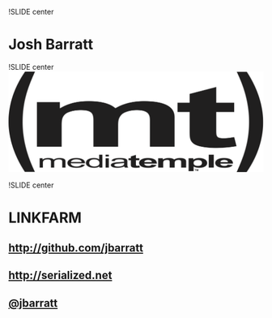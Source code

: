 !SLIDE center
# Josh Barratt #

!SLIDE center
![img/mt_logo.png](img/mt_logo.png)

!SLIDE center
# LINKFARM
## <http://github.com/jbarratt>
## <http://serialized.net>
## [@jbarratt](http://twitter.com/jbarratt) #

